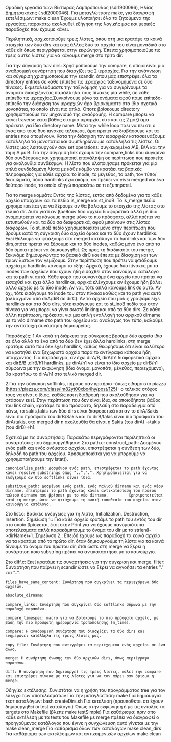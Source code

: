 Ομαδική εργασία των: Βίκτωρας Λαμπρόπουλος (sdi1900096), Ηλίας Δημητρακάκης (
sdi2000046).
Για μεταγλώττιση: make, για διαγραφή εκτελέσιμων: make clean
Έχουμε υλοποιήσει όλα τα ζητούμενα της εργασίας, παρακάτω ακολουθεί εξήγηση της
λογικής μας και μερικές παραδοχές που έχουμε κάνει.

Περιληπτικά, αρχικοποιούμε τρεις λίστες, όπου στη μια κρατάμε τα κοινά στοιχεία
των δύο dirs και στις άλλες δύο τα αρχεία που είναι μοναδικά στο κάθε dir όπως
περιγράφεται στην εκφώνηση.
Έπειτα χρησιμοποιούμε τις τρεις αυτές λίστες για να κάνουμε merge στο τρίτο dir.

Για την σύγκριση των dirs:
Χρησιμοποιούμε την compare, η οποια είναι μια αναδρομική συνάρτηση που διασχίζει
τις 2 ιεραρχίες. Για την ανάγνωση και σύγκριση χρισημοποιούμε την scandir, όπου
μας επιστρέφει όλα τα
directory entries σε κάθε επιπεδο τις ιεραρχιας ταξινομημένα σε δύο πίνακες.
Εκμεταλευόμαστε την
ταξινόμηση για να συγκρίνουμε τα όνοματα διασχίζοντας παράλληλα τους πίνακες μία
while, σε κάθε επίπεδο τις
ιεραρχίας.Συγκρίνουμε μόνο τα ονόματα αφού πάμε επίπεδο-επίπεδο την διάσχιση τον
ιεραρχιών άρα βρισκόμαστε στα ίδια
σχετικά μονοπάτια, το οποίο είναι πιο απλό. Όποτε βρίσκουμε directory
χρησιμοποιούμε τον μηχανισμό της αναδρομής.
Η compare μπορει να κανει traverse κατα βάθος είτε μια ιεραρχία, είτε και τις 2
μαζί αμα πρόκειτε για
ίδιο directory name. Μετα την while loop παει να πει οτι ο ένας απο τους δυο
πινακες τελειωσε, άρα
πρεπει να διαβάσουμε και τα entries που απομένουν. Κατα την διάσχιση τον
ιεραρχιών κατασκευάζουμε
κατάλληλα τα μονοπατια και συμπληρώνουμε κατάλληλα τις λίστες. Οι λίστες μας
λειτουργούν σαν set operations:
συγκεκριμένα A\B, B\A και την τομή Α με Β. Για την σύγκριση link εχουμε την
compare_links που συγκρίνει δύο συνδέσμους
και χρησιμοποιεί επανάληψη σε περίπτωση που προκείτε για ακολουθία συνδέσμων.
Η λίστα που υλοποιήσαμε πρόκειται για μία απλά συνδεδεμένη λίστα με κάθε κόμβο
να κρατάει τις βασικές πληροφορίες για κάθε αρχείο: το inode, το μέγεθος, το
path, τον τύπο/δικαιώματα, πόσα hardlinks έχει ακόμα, αν πρέπει να γίνει merged
και ένα δεύτερο inode, το οποίο εξηγώ παρακάτω σε τι εξυπηρετεί.

Για το merge κομμάτι:
Εντός της λίστας, εκτός από δεδομένα για το κάθε αρχείο υπάρχουν και τα πεδία
is_merge και st_inoB.
Το is_merge πεδίο χρησιμοποιείται για να ξέρουμε αν θα βάλουμε το στοιχείο της
λίστας στο τελικό dir. Αυτό γιατί αν βρεθούν δύο αρχεία διαφορετικά αλλά με ίδιο
όνομα,πρέπει να κάνουμε merge μόνο το πιο πρόσφατο, αλλά πρέπει να εκτυπωθούν
και τα δύο σα διαφορετικά, αφού μπαίνουν στις λίστες διαφορών.
Το st_inoB πεδίο χρησιμοποιείται μόνο στην περίπτωση που βρούμε κατά τη σύγκριση
δύο αρχεία όμοια και τα δύο έχουν hardlinks. Εκεί θέλουμε να φτιάξουμε στο
merged κατάλογο τα hardlinks και των δύο dirs,οπότε πρέπει να ξέρουμε και τα δύο
inodes, καθώς μόνο ένα από τα δύο όμοια πρέπει να δημιουργηθεί.
Ως προς τη διαδικασία του merge, ξεκινάμε δημιουργώντας το βασικό dirC και
έπειτα με δίασχιση και των τριων λιστών τον γεμίζουμε. Στην περίπτωση που πρέπει
να φτιάξουμε αρχεία με hardlinks κάνουμε το εξής:
Αρχικά, έχουμε δύο πίνακες με τα inodes των αρχείων που έχουν ήδη εισαχθεί στον
καινούργιο κατάλογο και το path γι αυτά. Κάθε φορά που συναντάμε ένα αρχείο που
πρέπει να εισαχθεί και έχει άλλα hardlinks, αρχικά ελέγχουμε αν έχουμε ήδη βάλει
άλλο αρχείο με το ίδιο inode. Αν ναι, τότε απλά κάνουμε link σε αυτό. Αν όχι,
τότε εισάγουμε το inode του στον πίνακα καθώς και το path για αυτό (αλλαγμένο
από dirA/diB σε dirC). Αν το αρχείο που μόλις γράψαμε είχε hardlinks και στα δύο
dirs, τότε εισάγουμε και το st_inoB πεδίο του στον πίνακα για να μπορεί να γίνει
σωστό linking και από τα δύο dirs.
Σε κάθε άλλη περίπτωση, πρόκειται για μια απλή εναλλαγή του αρχικού dirname με
το νέο dirname στο path του αρχείου και αναλόγως τον τύπο, καλούμε την
αντίστοιχη συνάρτηση δημιουργίας.

Παραδοχές:
1.Aν κατά τη διάρκεια της σύγκρισης βρούμε δύο αρχεία ίδια σε όλα αλλά το ένα
από τα δύο δεν έχει άλλα hardlinks, στη merge κρατάμε αυτό που δεν έχει
hardlink, καθώς θεωρήσαμε ότι είναι καλύτερο
να κρατηθεί ένα ξεχωριστό αρχείο παρά το αντίγραφο κάποιου ήδη υπάρχοντος. Για
παράδειγμα, αν έχω dirA/B, dirA/h1 διαφορετικά αρχεία και dirB/B ,dirB/h1
hardlinks, με dirA/h1 να είναι το ίδιο αρχείο με dirB/h1 σύμφωνα με την
εκφώνηση (ίδιο όνομα, μονοπάτι, μέγεθος, περιεχόμενο), θα κρατήσω το dirA/h1 στο
τελικό merged dir.

2.Για την σύγκριση softlinks, πήραμε σαν κριτήριο -όπως είδαμε στο
piazza (https://piazza.com/class/lm82yt00xbo4hy/post/125)- ο τελικός στόχος τους
να είναι ο ίδιος, καθώς και η διαδρομή που ακολούθησαν για να φτάσουν εκεί. Στην
περίπτωση που δεν είναι ίδια, σε οποιοδήποτε βάθος του link chain, κρατάμε το
πιο πρόσφατο, δηλαδή στο παράδειγμα από πάνω, τα sakis,takis των δύο dirs είναι
διαφορετικά και αν το dirA/Sakis είναι πιο πρόσφατο του dirB/Sakis και το
dirΒ/takis είναι πιο πρόσφατο του dirA/takis, στο merged dir η ακολουθία θα
είναι η Sakis (του dirA) ->takis (του dirB)->h1.

Σχετικά με τις συναρτήσεις:
Παρακάτω περιγράφονται περιληπτικά οι συναρτήσεις που δημιουργήθηκαν:
Στο path.c:
construct_path: Δοσμένου ενός path και ενός ονόματος αρχείου, επιστρέφεται η
σύνδεση των δύο, δηλαδή το path του αρχείου. Χρησιμοποιείται για να μπορούμε να
χρησιμοποιήσουμε την lstat().

    canonicalize_path: Δοσμένου ενός path, επιστρέφεται το path έχοντας κάνει resolve substrings όπως "..",".". Χρησιμοποιείται για να ελέγξουμε αν δύο softlinks είναι ίδια.
    
    substitue_path: Δοσμένου ενός path, ενός παλιού dirname και ενός νέου dirname, επιστρέφει το path έχοντας κάνει αντικατάσταση του πρώτου παλιού dirname που βρίσκει με το νέο dirname.         Χρησιμοποιείται κατά τη merge, ώστε να φτιάχουμε τη σωστή τοποθεσία του αρχείου στον καινούργιο κατάλογο.

Στο list.c:
Βασικές ενέργειες για τη λίστα, Initialization, Destruction, Insertion.
Σημείωση 1.: Για κάθε αρχείο κρατάμε το path του εντός του dir στο οποίο
βρίσκεται, έτσι στην Print για να έχουμε πανομοιότυπα αποτελέσματα απλά
παρακάμπτουμε το όνομα του dir
με το strlen(l->dirName)+1.
Σημείωση 2.: Επειδή έχουμε ως παραδοχή τα κοινά αρχεία να τα κρατάμε από το
πρώτο dir, όταν δημιουργούμε τη λίστα για τα κοινά δίνουμε το όνομα του πρώτου
dir, έτσι ώστε στη merge να ξέρει
η συνάρτηση ποιο substring πρέπει να αντικαταστήσει με το καινούργιο.

Στο diff.c:
Εκεί κρατάμε τις συναρτήσεις για την σύγκριση και merge.
filter: Συνάρτηση που παίρνει η scandir ώστε να ξέρει να αγνοήσει τα entries "."
και "..".

    files_have_same_content: Συνάρτηση που συγκρίνει τα περιεχόμενα δύο αρχείων.

    absolute_dirname:

    compare_links: Συνάρτηση που συγκρίνει δύο softlinks σύμωνα με την παραδοχή παραπάνω.

    compare_timespec: macro για να βρίσκουμε το πιο πρόσφατο αρχείο, με βάση την πιο πρόσφατη ημερομηνία τροποποίησης (m_time).

    compare: Η αναδρομική συνάρτηση που διασχίζει τα δύο dirs και ενημερώνει κατάλληλα τις τρεις λίστες μας.

    copy_file: Συνάρτηση που αντιγράφει τα περιέχομενα ενός αρχείου σε ένα άλλο.

    merge: Η συνάρτηση ένωσης των δύο αρχικών dirs, όπως περιέγραψα παραπάνω.

    diff: Η συνάρτηση που δημιουργεί τις τρεις λίστες, καλεί την compare και επιστρέφει πίνακα με τις λίστες για να τον πάρει σαν όρισμα η merge.

Οδηγίες εκτέλεσης:
Συνιστάται να η χρήση του προγράμματος tree για τον έλεγχο των αποτελεσμάτων
Για την μεταγλώττιση:
make
Για δημιουργια τεστ καταλόγων:
bash createDirs.sh
Για εκτελεση (προυποθέτει οτι έχουν δημιουργηθεί οι test καταλογοι)
Όπως στην εκφώνηση ή με τις εντολές τα targets στο Makefile (βλεπε make
testSimple)
Για καθάρισμα:
πριν απο κάθε εκτέλεση με τα tests του Makefile με merge πρέπει να διαγραφεί ο
προηγούμενος κατάλογος που έγινε η
συγχώνευση αυτό γίνεται με την
make clean_merge
Για καθάρισμα όλων των καταλόγων
make clean_dirs
Για καθάρισμα των εκτελέσιμων και αντικειμενικών αρχείων
make clean
